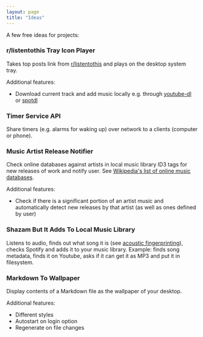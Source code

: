 ```yaml
---
layout: page
title: "Ideas"
---
```


A few free ideas for projects:

### r/listentothis Tray Icon Player

Takes top posts link from [r/listentothis](https://www.reddit.com/r/listentothis/) and plays on the desktop system tray.

Additional features:

-  Download current track and add music locally e.g. through [youtube-dl](https://github.com/ytdl-org/youtube-dl) or [spotdl](https://github.com/ritiek/spotify-downloader)

### Timer Service API

Share timers (e.g. alarms for waking up) over network to a clients (computer or phone).

### Music Artist Release Notifier

Check online databases against artists in local music library ID3 tags for new releases of work and notify user. See [Wikipedia's list of online music databases](https://en.wikipedia.org/wiki/List_of_online_music_databases).

Additional features:

- Check if there is a significant portion of an artist music and automatically detect new releases by that artist (as well as ones defined by user)

### Shazam But It Adds To Local Music Library

Listens to audio, finds out what song it is (see [acoustic fingerprinting](https://en.wikipedia.org/wiki/Acoustic_fingerprint)), checks Spotify and adds it to your music library. Example: finds song metadata, finds it on Youtube, asks if it can get it as MP3 and put it in filesystem.

### Markdown To Wallpaper

Display contents of a Markdown file as the wallpaper of your desktop.

Additional features:

- Different styles
- Autostart on login option
- Regenerate on file changes
